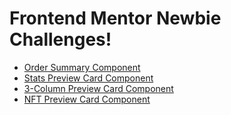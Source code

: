 # Frontend Mentor Newbie Challenges!

- [Order Summary Component](https://aliradmanesh.github.io/frontendmentor-challenges/newbie/order-summary-component/)
- [Stats Preview Card Component](https://aliradmanesh.github.io/frontendmentor-challenges/newbie/stats-preview-card-component/)
- [3-Column Preview Card Component](https://aliradmanesh.github.io/frontendmentor-challenges/newbie/3-column-preview-card-component/)
- [NFT Preview Card Component](https://aliradmanesh.github.io/frontendmentor-challenges/newbie/nft-preview-card-component/)
